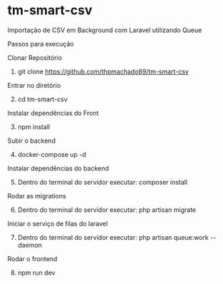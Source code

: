 # tm-smart-csv
Importação de CSV em Background com Laravel utilizando Queue

Passos para execução

Clonar Repositório

1) git clone https://github.com/thpmachado89/tm-smart-csv

Entrar no diretório

2) cd tm-smart-csv

Instalar dependências do Front

3) npm install

Subir o backend

4) docker-compose up -d

Instalar dependências do backend

5) Dentro do terminal do servidor executar: composer install

Rodar as migrations

6) Dentro do terminal do servidor executar: php artisan migrate

Iniciar o serviço de filas do laravel

7) Dentro do terminal do servidor executar: php artisan queue:work --daemon

Rodar o frontend

8) npm run dev
